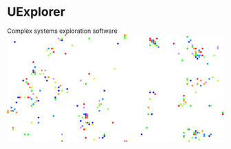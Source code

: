 # UExplorer
Complex systems exploration software
![alt text](https://github.com/jmmq/UExplorer/blob/master/gif/output/4.gif)
